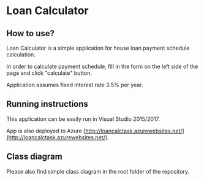 # Loan Calculator

## How to use?

Loan Calculator is a simple application for house loan payment schedule calculation.
    
In order to calculate payment schedule, fill in the form on the left side of the page and click "calculate" button.

Application assumes fixed interest rate 3.5% per year.

## Running instructions

This application can be easily run in Visual Studio 2015/2017.

App is also deployed to Azure [http://loancalctask.azurewebsites.net/](http://loancalctask.azurewebsites.net/).

## Class diagram

Please also find simple class diagram in the root folder of the repository.
    
